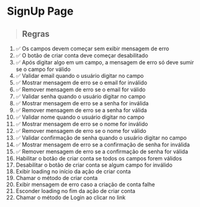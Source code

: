 # SignUp Page

> ## Regras 
01. ✅ Os campos devem começar sem exibir mensagem de erro
02. ✅ O botão de criar conta deve começar desabilitado
03. ✅ Após digitar algo em um campo, a mensagem de erro só deve sumir se o campo for válido
04. ✅  Validar email quando o usuário digitar no campo
05. ✅ Mostrar mensagem de erro se o email for inválido
06. ✅ Remover mensagem de erro se o email for válido
07. ✅  Validar senha quando o usuário digitar no campo
08. ✅ Mostrar mensagem de erro se a senha for inválida
09. ✅ Remover mensagem de erro se a senha for válida
10. ✅  Validar nome quando o usuário digitar no campo
11. ✅ Mostrar mensagem de erro se o nome for inválido
12. ✅ Remover mensagem de erro se o nome for válido
13. ✅  Validar confirmação de senha quando o usuário digitar no campo
14. ✅ Mostrar mensagem de erro se a confirmação de senha for inválida
15. ✅ Remover mensagem de erro se a confirmação de senha for válida
16.  Habilitar o botão de criar conta se todos os campos forem válidos
17.  Desabilitar o botão de criar conta se algum campo for inválido
18.  Exibir loading no início da ação de criar conta
19.  Chamar o método de criar conta
20.  Exibir mensagem de erro caso a criação de conta falhe
21.  Esconder loading no fim da ação de criar conta
22.  Chamar o método de Login ao clicar no link